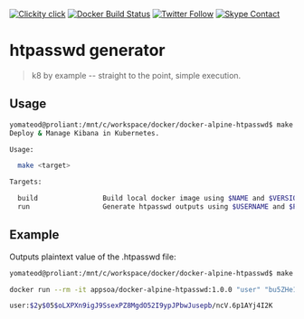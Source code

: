 <!--
#                                 __                 __
#    __  ______  ____ ___  ____ _/ /____  ____  ____/ /
#   / / / / __ \/ __ `__ \/ __ `/ __/ _ \/ __ \/ __  /
#  / /_/ / /_/ / / / / / / /_/ / /_/  __/ /_/ / /_/ /
#  \__, /\____/_/ /_/ /_/\__,_/\__/\___/\____/\__,_/
# /____                     matthewdavis.io, holla!
#
#-->

[![Clickity click](https://img.shields.io/badge/k8s%20by%20example%20yo-ingress%20httpauth-ff69b4.svg?style=flat-square)](https://k8.matthewdavis.io) [![Docker Build Status](https://img.shields.io/docker/build/appsoa/docker-alpine-htpasswd.svg?style=flat-square)](https://hub.docker.com/r/appsoa/docker-alpine-htpasswd/)
[![Twitter Follow](https://img.shields.io/twitter/follow/yomateod.svg?label=Follow&style=flat-square)](https://twitter.com/yomateod) [![Skype Contact](https://img.shields.io/badge/skype%20id-appsoa-blue.svg?style=flat-square)](skype:appsoa?chat)

# htpasswd generator

> k8 by example -- straight to the point, simple execution.

## Usage

```sh
yomateod@proliant:/mnt/c/workspace/docker/docker-alpine-htpasswd$ make
Deploy & Manage Kibana in Kubernetes.

Usage:

  make <target>

Targets:

  build                Build local docker image using $NAME and $VERSION environment variables
  run                  Generate htpasswd outputs using $USERNAME and $PASSWORD environment variables
```

## Example

Outputs plaintext value of the .htpasswd file:

```sh
yomateod@proliant:/mnt/c/workspace/docker/docker-alpine-htpasswd$ make run

docker run --rm -it appsoa/docker-alpine-htpasswd:1.0.0 "user" "bu5ZHe1s24+NiECqPAqc7gg7cIy1HiRJxIS1PzGBoq8="

user:$2y$05$oLXPXn9igJ9SsexPZ8MgdO52I9ypJPbwJusepb/ncV.6p1AYj4I2K
```
